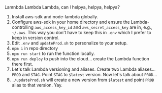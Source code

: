 Lamnbda Lambda Lambda, can I helpya, helpya, helpya?

1. Install aws-sdk and node-lambda globally.
2. Configure aws-sdk in your home directory and ensure the Lambda-controlling
   `aws_access_key_id` and `aws_secret_access_key` are in, e.g., `~/.aws`. This
   way you don't have to keep this in `.env` which I prefer to keep in version
   control.
3. Edit `.env` and `updateProd.sh` to personalize to your setup.
4. `npm i` in repo directory
5. `npm run start` to run the function locally.
6. `npm run deploy` to push into the cloud... create the Lambda function there
   first.
7. Let's talk Lambda versioning and aliases. Create two Lambda aliases...
   `PROD` and `STAG`. Point `STAG` to `$latest` version. Now let's talk about
   `PROD`...
8. `./updateProd.sh` will create a new version from `$latest` and point `PROD`
   alias to that version. Yay.
